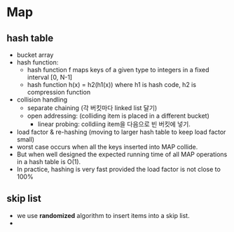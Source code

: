 # Map

## hash table

* bucket array
* hash function:
  * hash function f maps keys of a given type to integers in a fixed interval [0, N-1]
  * hash function h(x) = h2(h1(x)) where h1 is hash code, h2 is compression function
* collision handling
  * separate chaining (각 버킷마다 linked list 달기)
  * open addressing: (colliding item is placed in a different bucket)
    * linear probing: colldiing item을 다음으로 빈 버킷에 넣기.
* load factor & re-hashing (moving to larger hash table to keep load factor small)
* worst case occurs when all the keys inserted into MAP collide.
* But when well designed the expected running time of all MAP operations in a hash table is O(1).
* In practice, hashing is very fast provided the load factor is not close to 100%

## skip list

* we use **randomized** algorithm to insert items into a skip list.
* 